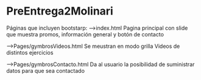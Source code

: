 # PreEntrega2Molinari

Páginas que incluyen bootstarp:
-->index.html
  Pagina principal con slide que muestra promos, información general y botón de contacto 
  
-->Pages/gymbrosVideos.html
  Se meustran en modo grilla Videos de distintos ejercicios
  
-->Pages/gymbrosContacto.html
  Da al usuario la posibilidad de suministrar datos para que sea contactado
